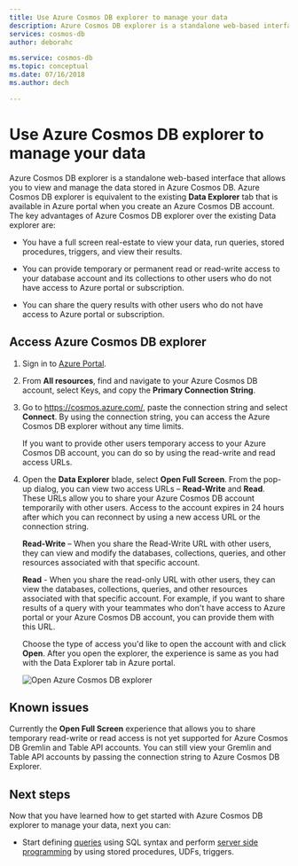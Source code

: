 ```yaml
---
title: Use Azure Cosmos DB explorer to manage your data 
description: Azure Cosmos DB explorer is a standalone web-based interface that allows you to view and manage the data stored in Azure Cosmos DB.
services: cosmos-db
author: deborahc

ms.service: cosmos-db
ms.topic: conceptual
ms.date: 07/16/2018
ms.author: dech

---
```


# Use Azure Cosmos DB explorer to manage your data 

Azure Cosmos DB explorer is a standalone web-based interface that allows you to view and manage the data stored in Azure Cosmos DB. Azure Cosmos DB explorer is equivalent to the existing **Data Explorer** tab that is available in Azure portal when you create an Azure Cosmos DB account. The key advantages of Azure Cosmos DB explorer over the existing Data explorer are:

* You have a full screen real-estate to view your data, run queries, stored procedures, triggers, and view their results.  

* You can provide temporary or permanent read or read-write access to your database account and its collections to other users who do not have access to Azure portal or subscription.  

* You can share the query results with other users who do not have access to Azure portal or subscription.  

## Access Azure Cosmos DB explorer

1. Sign in to [Azure Portal](https://portal.azure.com/). 

2. From **All resources**, find and navigate to your Azure Cosmos DB account, select Keys, and copy the **Primary Connection String**.  

3. Go to https://cosmos.azure.com/, paste the connection string and select **Connect**. By using the connection string, you can access the Azure Cosmos DB explorer without any time limits.  

   If you want to provide other users temporary access to your Azure Cosmos DB account, you can do so by using the read-write and read access URLs. 

4. Open the **Data Explorer** blade, select **Open Full Screen**. From the pop-up dialog, you can view two access URLs – **Read-Write** and **Read**. These URLs allow you to share your Azure Cosmos DB account temporarily with other users. Access to the account expires in 24 hours after which you can reconnect by using a new access URL or the connection string. 

   **Read-Write** – When you share the Read-Write URL with other users, they can view and modify the databases, collections, queries, and other resources associated with that specific account.

   **Read** - When you share the read-only URL with other users, they can view the databases, collections, queries, and other resources associated with that specific account. For example, if you want to share results of a query with your teammates who don't have access to Azure portal or your Azure Cosmos DB account, you can provide them with this URL.

   Choose the type of access you'd like to open the account with and click **Open**. After you open the explorer, the experience is same as you had with the Data Explorer tab in Azure portal.   

   ![Open Azure Cosmos DB explorer](./media/data-explorer/open-data-explorer-with-access-url.png)

## Known issues

Currently the **Open Full Screen** experience that allows you to share temporary read-write or read access is not yet supported for Azure Cosmos DB Gremlin and Table API accounts. You can still view your Gremlin and Table API accounts by passing the connection string to Azure Cosmos DB Explorer. 

## Next steps
Now that you have learned how to get started with Azure Cosmos DB explorer to manage your data, next you can:

* Start defining [queries](sql-api-query-reference.md) using SQL syntax and perform [server side programming](stored-procedures-triggers-udfs.md) by using stored procedures, UDFs, triggers. 
